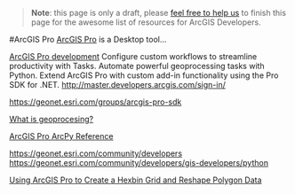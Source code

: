 > **Note**: this page is only a draft, please [feel free to help us](https://github.com/hhkaos/awesome-arcgis#contributions) to finish this page for the awesome list of resources for ArcGIS Developers.

#ArcGIS Pro
[ArcGIS Pro](http://pro.arcgis.com/en/pro-app/) is a Desktop tool...

<!-- START doctoc -->
<!-- END doctoc -->


[ArcGIS Pro development](https://developers.arcgis.com/extending-the-platform/)
Configure custom workflows to streamline productivity with Tasks.
Automate powerful geoprocessing tasks with Python.
Extend ArcGIS Pro with custom add-in functionality using the Pro SDK for .NET.
http://master.developers.arcgis.com/sign-in/

https://geonet.esri.com/groups/arcgis-pro-sdk

[What is geoprocesing?](http://pro.arcgis.com/en/pro-app/help/analysis/geoprocessing/basics/what-is-geoprocessing-.htm)

[ArcGIS Pro ArcPy Reference](http://pro.arcgis.com/en/pro-app/arcpy/main/arcgis-pro-arcpy-reference.htm)

https://geonet.esri.com/community/developers
https://geonet.esri.com/community/developers/gis-developers/python

[Using ArcGIS Pro to Create a Hexbin Grid and Reshape Polygon Data](http://ryanruthart.com/using-arcgis-pro-to-create-a-hexbin-grid-and-reshape-polygon-data/)

